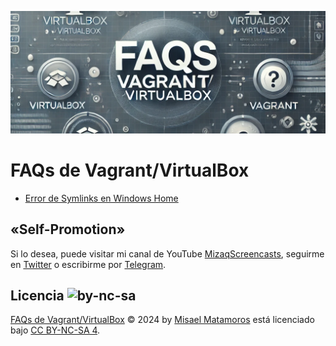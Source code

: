 !["FAQs de Vagrant/VirtualBox"](./images/faqs-header.png)

# FAQs de Vagrant/VirtualBox

- [Error de Symlinks en Windows Home](./symlink-error.md)

## «Self-Promotion»

Si lo desea, puede visitar mi canal de YouTube [MizaqScreencasts](https://www.youtube.com/MizaqScreencasts), seguirme en [Twitter](https://twitter.com/mismatso) o escribirme por [Telegram](https://t.me/mismatso).

## Licencia ![by-nc-sa](https://licensebuttons.net/l/by-nc-sa/4.0/80x15.png)

[FAQs de Vagrant/VirtualBox](https://github.com/mismatso/faqs-vagrant) © 2024 by [Misael Matamoros](https://t.me/mismatso) está licenciado bajo [CC BY-NC-SA 4](https://creativecommons.org/licenses/by-nc-sa/4.0/deed.es).